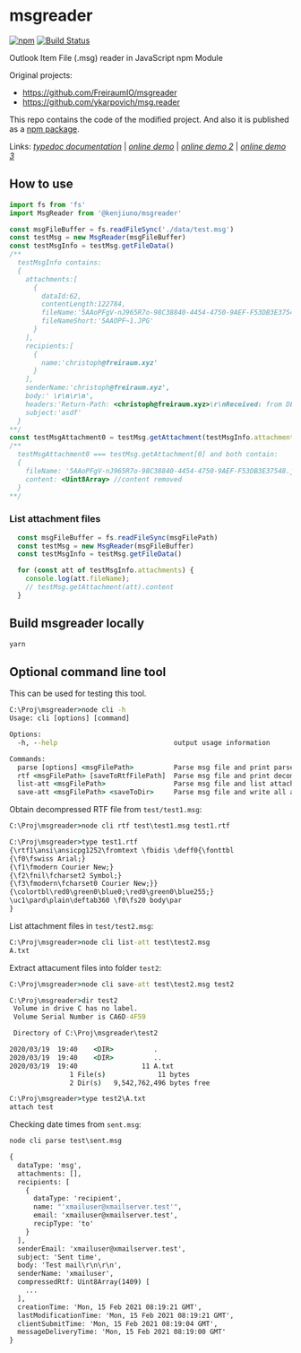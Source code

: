 # msgreader

[![npm](https://img.shields.io/npm/v/@alisarioglu/msgreader)](https://www.npmjs.com/package/@alisarioglu/msgreader)
[![Build Status](https://dev.azure.com/HiraokaHyperTools/msgreader/_apis/build/status/HiraokaHyperTools.msgreader?branchName=master)](https://dev.azure.com/HiraokaHyperTools/msgreader/_build/latest?definitionId=7&branchName=master)

Outlook Item File (.msg) reader in JavaScript npm Module

Original projects:

- https://github.com/FreiraumIO/msgreader
- https://github.com/ykarpovich/msg.reader

This repo contains the code of the modified project.
And also it is published as a [npm package](https://www.npmjs.com/package/@kenjiuno/msgreader).

Links: [_typedoc documentation_](https://hiraokahypertools.github.io/msgreader/typedoc/) | [_online demo_](https://hiraokahypertools.github.io/msgreader_demo/) | [_online demo 2_](https://hiraokahypertools.github.io/msgreader_demo2/) | [_online demo 3_](https://hiraokahypertools.github.io/msgreader_demo3/)

## How to use

```javascript
import fs from 'fs'
import MsgReader from '@kenjiuno/msgreader'

const msgFileBuffer = fs.readFileSync('./data/test.msg')
const testMsg = new MsgReader(msgFileBuffer)
const testMsgInfo = testMsg.getFileData()
/**
  testMsgInfo contains:
  {
    attachments:[
      {
        dataId:62,
        contentLength:122784,
        fileName:'5AAoPFgV-nJ965R7o-98C38840-4454-4750-9AEF-F53DB3E37548.jpg',
        fileNameShort:'5AAOPF~1.JPG'
      }
    ],
    recipients:[
      {
        name:'christoph@freiraum.xyz'
      }
    ],
    senderName:'christoph@freiraum.xyz',
    body:' \r\n\r\n',
    headers:'Return-Path: <christoph@freiraum.xyz>\r\nReceived: from DESKTOPGBT9Q6P (HSI-KBW-109-193-162-142.hsi7.kabel-badenwuerttemberg.de. [109.193.162.142])\r\n        by smtp.gmail.com with ESMTPSA id q81sm10535131wmg.8.2018.03.23.09.06.30\r\n        for <christoph@freiraum.xyz>\r\n        (version=TLS1_2 cipher=ECDHE-RSA-AES128-GCM-SHA256 bits=128/128);\r\n        Fri, 23 Mar 2018 09:06:30 -0700 (PDT)\r\nFrom: <christoph@freiraum.xyz>\r\nTo: <christoph@freiraum.xyz>\r\nSubject: asdf\r\nDate: Fri, 23 Mar 2018 17:06:29 +0100\r\nMessage-ID: <000001d3c2c0$e7ca4aa0$b75edfe0$@freiraum.xyz>\r\nMIME-Version: 1.0\r\nContent-Type: multipart/mixed;\r\n\tboundary="----=_NextPart_000_0001_01D3C2C9.498F75F0"\r\nX-Mailer: Microsoft Outlook 16.0\r\nThread-Index: AdPCwN90aOYoV24DTGKfv8JaCuci0g==\r\nContent-Language: de\r\n\r\n',
    subject:'asdf'
  }
**/
const testMsgAttachment0 = testMsg.getAttachment(testMsgInfo.attachments[0])
/**
  testMsgAttachment0 === testMsg.getAttachment[0] and both contain:
  { 
    fileName: '5AAoPFgV-nJ965R7o-98C38840-4454-4750-9AEF-F53DB3E37548.jpg',
    content: <Uint8Array> //content removed
  }
**/
```

### List attachment files

```javascript
  const msgFileBuffer = fs.readFileSync(msgFilePath)
  const testMsg = new MsgReader(msgFileBuffer)
  const testMsgInfo = testMsg.getFileData()

  for (const att of testMsgInfo.attachments) {
    console.log(att.fileName);
    // testMsg.getAttachment(att).content
  }
```

## Build msgreader locally

```bat
yarn
```

## Optional command line tool

This can be used for testing this tool.

```bat
C:\Proj\msgreader>node cli -h
Usage: cli [options] [command]

Options:
  -h, --help                             output usage information

Commands:
  parse [options] <msgFilePath>          Parse msg file and print parsed structure
  rtf <msgFilePath> [saveToRtfFilePath]  Parse msg file and print decompressed rtf
  list-att <msgFilePath>                 Parse msg file and list attachment file names
  save-att <msgFilePath> <saveToDir>     Parse msg file and write all attachment files
```

Obtain decompressed RTF file from `test/test1.msg`:

```bat
C:\Proj\msgreader>node cli rtf test\test1.msg test1.rtf

C:\Proj\msgreader>type test1.rtf
{\rtf1\ansi\ansicpg1252\fromtext \fbidis \deff0{\fonttbl
{\f0\fswiss Arial;}
{\f1\fmodern Courier New;}
{\f2\fnil\fcharset2 Symbol;}
{\f3\fmodern\fcharset0 Courier New;}}
{\colortbl\red0\green0\blue0;\red0\green0\blue255;}
\uc1\pard\plain\deftab360 \f0\fs20 body\par
}
```

List attachment files in `test/test2.msg`:

```bat
C:\Proj\msgreader>node cli list-att test\test2.msg
A.txt
```

Extract attacument files into folder `test2`:

```bat
C:\Proj\msgreader>node cli save-att test\test2.msg test2
```

```bat
C:\Proj\msgreader>dir test2
 Volume in drive C has no label.
 Volume Serial Number is CA6D-4F59

 Directory of C:\Proj\msgreader\test2

2020/03/19  19:40    <DIR>          .
2020/03/19  19:40    <DIR>          ..
2020/03/19  19:40                11 A.txt
               1 File(s)             11 bytes
               2 Dir(s)   9,542,762,496 bytes free
```

```bat
C:\Proj\msgreader>type test2\A.txt
attach test
```

Checking date times from `sent.msg`:

```bat
node cli parse test\sent.msg

{
  dataType: 'msg',
  attachments: [],
  recipients: [
    {
      dataType: 'recipient',
      name: "'xmailuser@xmailserver.test'",
      email: 'xmailuser@xmailserver.test',
      recipType: 'to'
    }
  ],
  senderEmail: 'xmailuser@xmailserver.test',
  subject: 'Sent time',
  body: 'Test mail\r\n\r\n',
  senderName: 'xmailuser',
  compressedRtf: Uint8Array(1409) [
    ...
  ],
  creationTime: 'Mon, 15 Feb 2021 08:19:21 GMT',
  lastModificationTime: 'Mon, 15 Feb 2021 08:19:21 GMT',
  clientSubmitTime: 'Mon, 15 Feb 2021 08:19:04 GMT',
  messageDeliveryTime: 'Mon, 15 Feb 2021 08:19:00 GMT'
}
```
